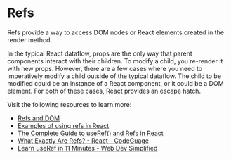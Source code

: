 # Refs

Refs provide a way to access DOM nodes or React elements created in the render method.

In the typical React dataflow, props are the only way that parent components interact with their children. To modify a child, you re-render it with new props. However, there are a few cases where you need to imperatively modify a child outside of the typical dataflow. The child to be modified could be an instance of a React component, or it could be a DOM element. For both of these cases, React provides an escape hatch.

Visit the following resources to learn more:

- [Refs and DOM](https://reactjs.org/docs/refs-and-the-dom.html)
- [Examples of using refs in React](https://www.robinwieruch.de/react-ref/)
- [The Complete Guide to useRef() and Refs in React](https://dmitripavlutin.com/react-useref-guide/)
- [What Exactly Are Refs? - React - CodeGuage](https://www.codeguage.com/courses/react/refs)
- [Learn useRef in 11 Minutes - Web Dev Simplified](https://www.youtube.com/watch?v=t2ypzz6gJm0)
